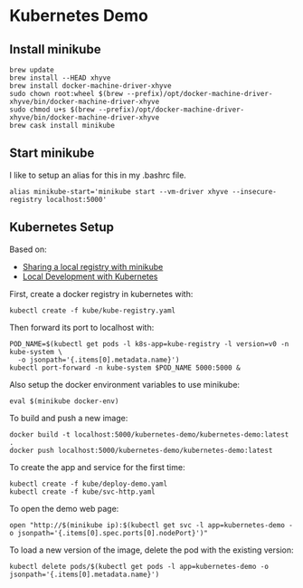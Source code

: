 # Kubernetes Demo

## Install minikube

```
brew update
brew install --HEAD xhyve
brew install docker-machine-driver-xhyve
sudo chown root:wheel $(brew --prefix)/opt/docker-machine-driver-xhyve/bin/docker-machine-driver-xhyve
sudo chmod u+s $(brew --prefix)/opt/docker-machine-driver-xhyve/bin/docker-machine-driver-xhyve
brew cask install minikube
```

## Start minikube

I like to setup an alias for this in my .bashrc file.

```
alias minikube-start='minikube start --vm-driver xhyve --insecure-registry localhost:5000'
```

## Kubernetes Setup

Based on:

* [Sharing a local registry with minikube](https://blog.hasura.io/sharing-a-local-registry-for-minikube-37c7240d0615)
* [Local Development with Kubernetes](https://mtpereira.com/local-development-k8s.html)

First, create a docker registry in kubernetes with:

```
kubectl create -f kube/kube-registry.yaml
```

Then forward its port to localhost with:

```
POD_NAME=$(kubectl get pods -l k8s-app=kube-registry -l version=v0 -n kube-system \
  -o jsonpath='{.items[0].metadata.name}')
kubectl port-forward -n kube-system $POD_NAME 5000:5000 &
```

Also setup the docker environment variables to use minikube:

```
eval $(minikube docker-env)
```

To build and push a new image:

```
docker build -t localhost:5000/kubernetes-demo/kubernetes-demo:latest .
docker push localhost:5000/kubernetes-demo/kubernetes-demo:latest
```

To create the app and service for the first time:

```
kubectl create -f kube/deploy-demo.yaml
kubectl create -f kube/svc-http.yaml
```

To open the demo web page:

```
open "http://$(minikube ip):$(kubectl get svc -l app=kubernetes-demo -o jsonpath='{.items[0].spec.ports[0].nodePort}')"
```

To load a new version of the image, delete the pod with the existing version:

```
kubectl delete pods/$(kubectl get pods -l app=kubernetes-demo -o jsonpath='{.items[0].metadata.name}')
```
